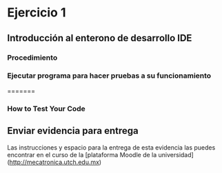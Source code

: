 # Ejercicio 1


## Introducción al enterono de desarrollo IDE





### Procedimiento








### Ejecutar programa para hacer pruebas a su funcionamiento
=======
### How to Test Your Code



## Enviar evidencia para entrega

Las instrucciones y espacio para la entrega de esta evidencia las puedes encontrar en el curso de la [plataforma Moodle de la universidad] (http://mecatronica.utch.edu.mx)



